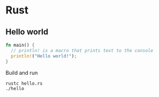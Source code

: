 # Rust

## Hello world

```rust
fn main() {
  // println! is a macro that prints text to the console
  println!("Hello world!");
}
```

Build and run

```shell
rustc hello.rs
./hello
```
